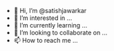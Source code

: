- 👋 Hi, I’m @satishjawarkar
- 👀 I’m interested in ...
- 🌱 I’m currently learning ...
- 💞️ I’m looking to collaborate on ...
- 📫 How to reach me ...

<!---
satishjawarkar/satishjawarkar is a ✨ special ✨ repository because its `README.md` (this file) appears on your GitHub profile.
You can click the Preview link to take a look at your changes.
--->
